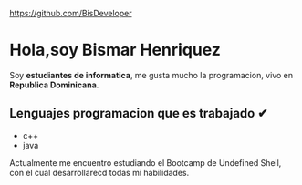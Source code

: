 https://github.com/BisDeveloper

# Hola,soy Bismar Henriquez 
Soy **estudiantes de informatica**, me gusta mucho la programacion, vivo en **Republica Dominicana**.
## Lenguajes programacion que es trabajado ✔
- c++
- java

Actualmente me encuentro estudiando el Bootcamp de Undefined Shell, con el cual desarrollarecd todas mi habilidades.
